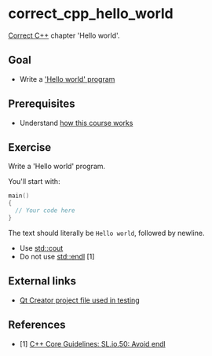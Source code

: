 # correct_cpp_hello_world

[Correct C++](https://github.com/richelbilderbeek/correct_cpp) chapter 'Hello world'.

## Goal

 * Write a ['Hello world' program](https://github.com/richelbilderbeek/cpp/blob/master/content/CppHelloWorld.md)

## Prerequisites

 * Understand [how this course works](https://github.com/richelbilderbeek/correct_cpp/blob/master/how_this_course_works.md)

## Exercise

Write a 'Hello world' program. 

You'll start with:

```c++
main()
{
  // Your code here
}
```

The text should literally be `Hello world`, followed by newline. 

 * Use [std::cout](https://github.com/richelbilderbeek/cpp/blob/master/content/CppStdCout.md)
 * Do not use [std::endl](https://github.com/richelbilderbeek/cpp/blob/master/content/CppStdEndl.md) [1]

## External links

 * [Qt Creator project file used in testing](https://raw.githubusercontent.com/richelbilderbeek/correct_cpp/master/hello_world/main.pro)

## References

 * [1] [C++ Core Guidelines: SL.io.50: Avoid endl](https://github.com/isocpp/CppCoreGuidelines/blob/master/CppCoreGuidelines.md#Rio-endl)
